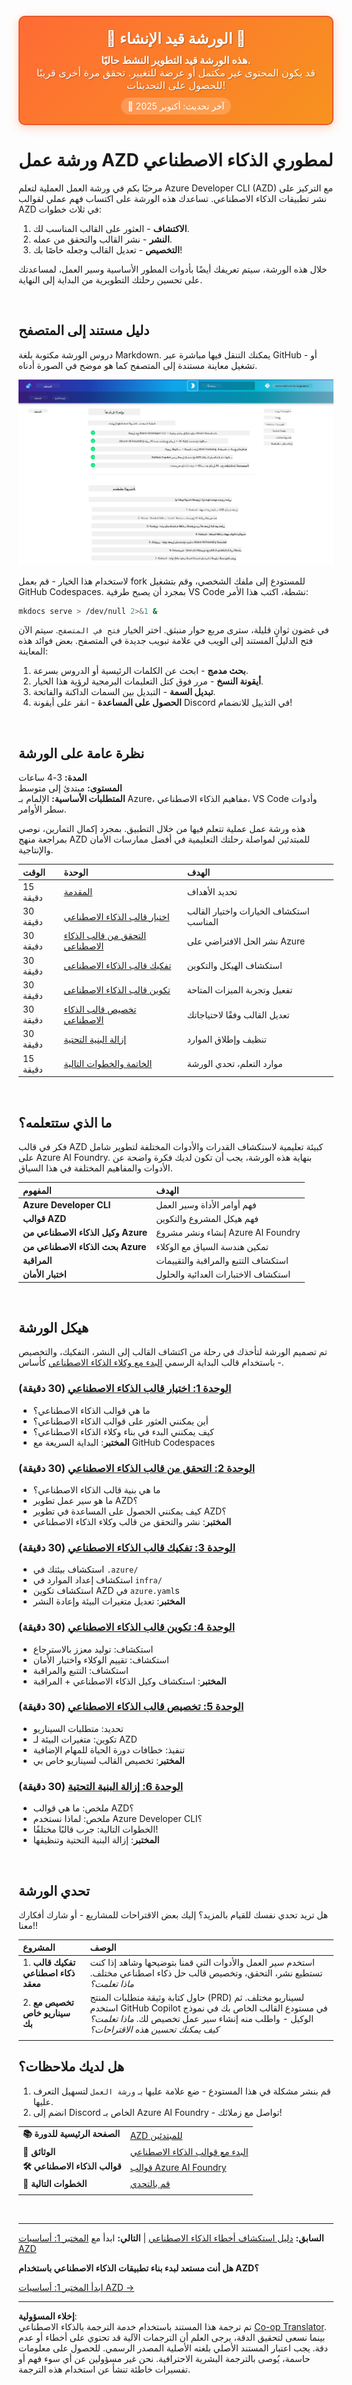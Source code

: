 <!--
CO_OP_TRANSLATOR_METADATA:
{
  "original_hash": "390da1a5d0feb705fa0eb9940f6f3b27",
  "translation_date": "2025-10-16T15:21:05+00:00",
  "source_file": "workshop/README.md",
  "language_code": "ar"
}
-->
<div align="center">
  <div style="background: linear-gradient(135deg, #ff6b35, #f7931e); border-radius: 10px; padding: 20px; margin: 20px 0; box-shadow: 0 4px 15px rgba(255, 107, 53, 0.3); border: 2px solid #e55a2b;">
    <h2 style="color: white; margin: 0; font-size: 24px; text-shadow: 1px 1px 2px rgba(0,0,0,0.3);">
      🚧 الورشة قيد الإنشاء 🚧
    </h2>
    <p style="color: white; margin: 10px 0 0 0; font-size: 16px; text-shadow: 1px 1px 2px rgba(0,0,0,0.3);">
      <strong>هذه الورشة قيد التطوير النشط حاليًا.</strong><br>
      قد يكون المحتوى غير مكتمل أو عرضة للتغيير. تحقق مرة أخرى قريبًا للحصول على التحديثات!
    </p>
    <div style="margin-top: 15px;">
      <span style="background: rgba(255,255,255,0.2); padding: 5px 10px; border-radius: 15px; color: white; font-size: 14px;">
        📅 آخر تحديث: أكتوبر 2025
      </span>
    </div>
  </div>
</div>

# ورشة عمل AZD لمطوري الذكاء الاصطناعي

مرحبًا بكم في ورشة العمل العملية لتعلم Azure Developer CLI (AZD) مع التركيز على نشر تطبيقات الذكاء الاصطناعي. تساعدك هذه الورشة على اكتساب فهم عملي لقوالب AZD في ثلاث خطوات:

1. **الاكتشاف** - العثور على القالب المناسب لك.
1. **النشر** - نشر القالب والتحقق من عمله.
1. **التخصيص** - تعديل القالب وجعله خاصًا بك!

خلال هذه الورشة، سيتم تعريفك أيضًا بأدوات المطور الأساسية وسير العمل، لمساعدتك على تحسين رحلتك التطويرية من البداية إلى النهاية.

<br/>

## دليل مستند إلى المتصفح

دروس الورشة مكتوبة بلغة Markdown. يمكنك التنقل فيها مباشرة عبر GitHub - أو تشغيل معاينة مستندة إلى المتصفح كما هو موضح في الصورة أدناه.

![ورشة العمل](../../../translated_images/workshop.75906f133e6f8ba07ab0302ce17f67ff90f357513f3d4c4bbafa5978b10f058b.ar.png)

لاستخدام هذا الخيار - قم بعمل fork للمستودع إلى ملفك الشخصي، وقم بتشغيل GitHub Codespaces. بمجرد أن يصبح طرفية VS Code نشطة، اكتب هذا الأمر:

```bash title="" linenums="0"
mkdocs serve > /dev/null 2>&1 &
```

في غضون ثوانٍ قليلة، سترى مربع حوار منبثق. اختر الخيار `فتح في المتصفح`. سيتم الآن فتح الدليل المستند إلى الويب في علامة تبويب جديدة في المتصفح. بعض فوائد هذه المعاينة:

1. **بحث مدمج** - ابحث عن الكلمات الرئيسية أو الدروس بسرعة.
1. **أيقونة النسخ** - مرر فوق كتل التعليمات البرمجية لرؤية هذا الخيار.
1. **تبديل السمة** - التبديل بين السمات الداكنة والفاتحة.
1. **الحصول على المساعدة** - انقر على أيقونة Discord في التذييل للانضمام!

<br/>

## نظرة عامة على الورشة

**المدة:** 3-4 ساعات  
**المستوى:** مبتدئ إلى متوسط  
**المتطلبات الأساسية:** الإلمام بـ Azure، مفاهيم الذكاء الاصطناعي، VS Code وأدوات سطر الأوامر.

هذه ورشة عمل عملية تتعلم فيها من خلال التطبيق. بمجرد إكمال التمارين، نوصي بمراجعة منهج AZD للمبتدئين لمواصلة رحلتك التعليمية في أفضل ممارسات الأمان والإنتاجية.

| الوقت | الوحدة | الهدف |
|:---|:---|:---|
| 15 دقيقة | [المقدمة](docs/instructions/0-Introduction.md) | تحديد الأهداف |
| 30 دقيقة | [اختيار قالب الذكاء الاصطناعي](docs/instructions/1-Select-AI-Template.md) | استكشاف الخيارات واختيار القالب المناسب | 
| 30 دقيقة | [التحقق من قالب الذكاء الاصطناعي](docs/instructions/2-Validate-AI-Template.md) | نشر الحل الافتراضي على Azure |
| 30 دقيقة | [تفكيك قالب الذكاء الاصطناعي](docs/instructions/3-Deconstruct-AI-Template.md) | استكشاف الهيكل والتكوين |
| 30 دقيقة | [تكوين قالب الذكاء الاصطناعي](docs/instructions/4-Configure-AI-Template.md) | تفعيل وتجربة الميزات المتاحة |
| 30 دقيقة | [تخصيص قالب الذكاء الاصطناعي](docs/instructions/5-Customize-AI-Template.md) | تعديل القالب وفقًا لاحتياجاتك |
| 30 دقيقة | [إزالة البنية التحتية](docs/instructions/6-Teardown-Infrastructure.md) | تنظيف وإطلاق الموارد |
| 15 دقيقة | [الخاتمة والخطوات التالية](docs/instructions/7-Wrap-up.md) | موارد التعلم، تحدي الورشة |

<br/>

## ما الذي ستتعلمه؟

فكر في قالب AZD كبيئة تعليمية لاستكشاف القدرات والأدوات المختلفة لتطوير شامل على Azure AI Foundry. بنهاية هذه الورشة، يجب أن تكون لديك فكرة واضحة عن الأدوات والمفاهيم المختلفة في هذا السياق.

| المفهوم | الهدف |
|:---|:---|
| **Azure Developer CLI** | فهم أوامر الأداة وسير العمل |
| **قوالب AZD** | فهم هيكل المشروع والتكوين |
| **وكيل الذكاء الاصطناعي من Azure** | إنشاء ونشر مشروع Azure AI Foundry |
| **بحث الذكاء الاصطناعي من Azure** | تمكين هندسة السياق مع الوكلاء |
| **المراقبة** | استكشاف التتبع والمراقبة والتقييمات |
| **اختبار الأمان** | استكشاف الاختبارات العدائية والحلول |

<br/>

## هيكل الورشة

تم تصميم الورشة لتأخذك في رحلة من اكتشاف القالب إلى النشر، التفكيك، والتخصيص - باستخدام قالب البداية الرسمي [البدء مع وكلاء الذكاء الاصطناعي](https://github.com/Azure-Samples/get-started-with-ai-agents) كأساس.

### [الوحدة 1: اختيار قالب الذكاء الاصطناعي](docs/instructions/1-Select-AI-Template.md) (30 دقيقة)

- ما هي قوالب الذكاء الاصطناعي؟
- أين يمكنني العثور على قوالب الذكاء الاصطناعي؟
- كيف يمكنني البدء في بناء وكلاء الذكاء الاصطناعي؟
- **المختبر**: البداية السريعة مع GitHub Codespaces

### [الوحدة 2: التحقق من قالب الذكاء الاصطناعي](docs/instructions/2-Validate-AI-Template.md) (30 دقيقة)

- ما هي بنية قالب الذكاء الاصطناعي؟
- ما هو سير عمل تطوير AZD؟
- كيف يمكنني الحصول على المساعدة في تطوير AZD؟
- **المختبر**: نشر والتحقق من قالب وكلاء الذكاء الاصطناعي

### [الوحدة 3: تفكيك قالب الذكاء الاصطناعي](docs/instructions/3-Deconstruct-AI-Template.md) (30 دقيقة)

- استكشاف بيئتك في `.azure/` 
- استكشاف إعداد الموارد في `infra/` 
- استكشاف تكوين AZD في `azure.yaml`s
- **المختبر**: تعديل متغيرات البيئة وإعادة النشر

### [الوحدة 4: تكوين قالب الذكاء الاصطناعي](docs/instructions/4-Configure-AI-Template.md) (30 دقيقة)
- استكشاف: توليد معزز بالاسترجاع
- استكشاف: تقييم الوكلاء واختبار الأمان
- استكشاف: التتبع والمراقبة
- **المختبر**: استكشاف وكيل الذكاء الاصطناعي + المراقبة 

### [الوحدة 5: تخصيص قالب الذكاء الاصطناعي](docs/instructions/5-Customize-AI-Template.md) (30 دقيقة)
- تحديد: متطلبات السيناريو
- تكوين: متغيرات البيئة لـ AZD
- تنفيذ: خطافات دورة الحياة للمهام الإضافية
- **المختبر**: تخصيص القالب لسيناريو خاص بي

### [الوحدة 6: إزالة البنية التحتية](docs/instructions/6-Teardown-Infrastructure.md) (30 دقيقة)
- ملخص: ما هي قوالب AZD؟
- ملخص: لماذا نستخدم Azure Developer CLI؟
- الخطوات التالية: جرب قالبًا مختلفًا!
- **المختبر**: إزالة البنية التحتية وتنظيفها

<br/>

## تحدي الورشة

هل تريد تحدي نفسك للقيام بالمزيد؟ إليك بعض الاقتراحات للمشاريع - أو شارك أفكارك معنا!!

| المشروع | الوصف |
|:---|:---|
|1. **تفكيك قالب ذكاء اصطناعي معقد** | استخدم سير العمل والأدوات التي قمنا بتوضيحها وشاهد إذا كنت تستطيع نشر، التحقق، وتخصيص قالب حل ذكاء اصطناعي مختلف. _ماذا تعلمت؟_|
|2. **تخصيص مع سيناريو خاص بك**  | حاول كتابة وثيقة متطلبات المنتج (PRD) لسيناريو مختلف. ثم استخدم GitHub Copilot في مستودع القالب الخاص بك في نموذج الوكيل - واطلب منه إنشاء سير عمل تخصيص لك. _ماذا تعلمت؟ كيف يمكنك تحسين هذه الاقتراحات؟_|
| | |

## هل لديك ملاحظات؟

1. قم بنشر مشكلة في هذا المستودع - ضع علامة عليها بـ `ورشة العمل` لتسهيل التعرف عليها.
1. انضم إلى Discord الخاص بـ Azure AI Foundry - تواصل مع زملائك!

| | | 
|:---|:---|
| **📚 الصفحة الرئيسية للدورة**| [AZD للمبتدئين](../README.md)|
| **📖 الوثائق** | [البدء مع قوالب الذكاء الاصطناعي](https://learn.microsoft.com/en-us/azure/ai-foundry/how-to/develop/ai-template-get-started)|
| **🛠️ قوالب الذكاء الاصطناعي** | [قوالب Azure AI Foundry](https://ai.azure.com/templates) |
|**🚀 الخطوات التالية** | [قم بالتحدي](../../../workshop) |
| | |

<br/>

---

**السابق:** [دليل استكشاف أخطاء الذكاء الاصطناعي](../docs/troubleshooting/ai-troubleshooting.md) | **التالي:** ابدأ مع [المختبر 1: أساسيات AZD](../../../workshop/lab-1-azd-basics)

**هل أنت مستعد لبدء بناء تطبيقات الذكاء الاصطناعي باستخدام AZD؟**

[ابدأ المختبر 1: أساسيات AZD →](./lab-1-azd-basics/README.md)

---

**إخلاء المسؤولية**:  
تم ترجمة هذا المستند باستخدام خدمة الترجمة بالذكاء الاصطناعي [Co-op Translator](https://github.com/Azure/co-op-translator). بينما نسعى لتحقيق الدقة، يرجى العلم أن الترجمات الآلية قد تحتوي على أخطاء أو عدم دقة. يجب اعتبار المستند الأصلي بلغته الأصلية المصدر الرسمي. للحصول على معلومات حاسمة، يُوصى بالترجمة البشرية الاحترافية. نحن غير مسؤولين عن أي سوء فهم أو تفسيرات خاطئة تنشأ عن استخدام هذه الترجمة.